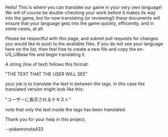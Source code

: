 Hello! This is where you can translate our game in your very own language! We will of course be double-checking your work before it makes its way into the game, but for now translating (or reviewing!) these documents will ensure that your language gets into the game quickly, efficiently, and in some cases, at all. 

Please be respectful with this page, and submit pull requests for changes you would like to push to the available files. If you do not see your language here on the list, then feel free to create a new file and copy the en-US_UIBase file and begin translating it.


A string (line of text) follows this format:

"<string name="string.name">THE TEXT THAT THE USER WILL SEE</string>"


your job is to translate the text in between the <string> </string> tags. in this case the translated version might look like this:

"<string name="string.name">ユーザーに表示されるテキスト</string>"

note that only the text inside the tags has been translated.

Thank you for your help in this project,

--pokemonsta433
